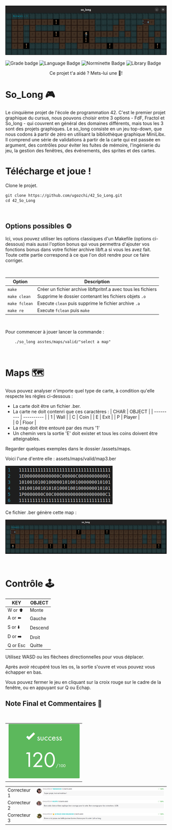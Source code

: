 ![So_Long logo](.media/map.png)

![Grade badge](https://img.shields.io/badge/120_%2F_100-004d40?label=final%20grade&labelColor=151515&logo=data:image/svg%2bxml;base64,PHN2ZyB4bWxucz0iaHR0cDovL3d3dy53My5vcmcvMjAwMC9zdmciIGhlaWdodD0iMjRweCIgdmlld0JveD0iMCAwIDI0IDI0IiB3aWR0aD0iMjRweCIgZmlsbD0iI0ZGRkZGRiI+PHBhdGggZD0iTTAgMGgyNHYyNEgweiIgZmlsbD0ibm9uZSIvPjxwYXRoIGQ9Ik0xMiAxNy4yN0wxOC4xOCAyMWwtMS42NC03LjAzTDIyIDkuMjRsLTcuMTktLjYxTDEyIDIgOS4xOSA4LjYzIDIgOS4yNGw1LjQ2IDQuNzNMNS44MiAyMXoiLz48L3N2Zz4=) ![Language Badge](https://img.shields.io/badge/C-fe428e?logo=C&label=language&labelColor=151515) ![Norminette Badge](https://img.shields.io/badge/passing-brightgreen?logo=42&label=norminette&labelColor=151515) ![Library Badge](https://img.shields.io/badge/my_own_libft-004d40?logo=GitHub&label=library%20used&labelColor=151515)
<p align="center">
	Ce projet t'a aidé ? Mets-lui une 🌟!

# So_Long 🎮

Le cinquième projet de l'école de programmation 42. C'est le premier projet graphique du cursus, nous pouvons choisir entre 3 options - FdF, Fractol et So_long - qui couvrent en général des domaines différents, mais tous les 3 sont des projets graphiques. Le so_long consiste en un jeu top-down, que nous codons à partir de zéro en utilisant la bibliothèque graphique MiniLibx. Il comprend une série de validations à partir de la carte qui est passée en argument, des contrôles pour éviter les fuites de mémoire, l'ingénierie du jeu, la gestion des fenêtres, des événements, des sprites et des cartes.


# Télécharge et joue !

Clone le projet.

```
git clone https://github.com/ugozchi/42_So_Long.git
cd 42_So_Long
```

<br>

## Options possibles ⚙️

Ici, vous pouvez utiliser les options classiques d'un Makefile (options ci-dessous) mais aussi l'option bonus qui vous permettra d'ajouter vos fonctions bonus dans votre fichier archive libft.a si vous les avez fait.  
Toute cette partie correspond à ce que l'on doit rendre pour ce faire corriger.

<br>

| Option | Description |
| --- | --- |
| `make` | Créer un fichier archive libftpritnf.a avec tous les fichiers |
| `make clean` | Supprime le dossier contenant les fichiers objets ```.o```|
| `make fclean` | Execute `clean` puis supprime le fichier archive ```.a```|
| `make re` | Execute `fclean` puis `make` |

<br>

Pour commencer à jouer lancer la commande :
```
	./so_long asstes/maps/valid/"select a map"
```

<br>

# Maps 🗺️

Vous pouvez analyser n'importe quel type de carte, à condition qu'elle respecte les règles ci-dessous :
- La carte doit être un fichier .ber.
- La carte ne doit contenri que ces caractères :
		| CHAR |	OBJECT   |
		| --------- | ---------- |
		| 1         |   Wall   |
		| C	        | Coin |
		| E	        |   Exit  |
		| P         |   Player  |      
		| 0         |   Floor     |
- La map doit être entouré par des murs '1'
- Un chemin vers la sortie 'E' doit exister et tous les coins doivent être atteignables.

Regarder quelques exemples dans le dossier /assets/maps.

Voici l'une d'entre elle : assets/maps/valid/map3.ber

![Map_sans_image](.media/ber.png)

Ce fichier .ber génère cette map :

![Map_avec_image](.media/map3.png)

<br>

# Contrôle 🕹️

    
| KEY |	OBJECT   |
| --------- | ---------- |
| W or ⬆️        |    Monte   |
| A	or ⬅️        |    Gauche |
| S	or ⬇️     |    Descend   |
| D or ➡️       |   Droit|      
| Q or Esc      |   Quitte     | 
    
    
Utilisez WASD ou les flèchees directionnelles pour vous déplacer.
	
Après avoir récupéré tous les os, la sortie s'ouvre et vous pouvez vous échapper en bas.
	
Vous pouvez fermer le jeu en cliquant sur la croix rouge sur le cadre de la fenêtre, ou en appuyant sur Q ou Echap.	

## Note Final et Commentaires 📔

<br>

| |
| --- |
| ![](.media/note.png) |


| | |
| --- | --- |
| Correcteur 1 | <img src=".media/com1.png" /> |
| Correcteur 2 | <img src=".media/com2.png" /> |
| Correcteur 3 | <img src=".media/com3.png" /> |